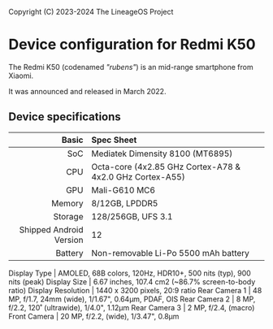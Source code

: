 Copyright (C) 2023-2024 The LineageOS Project

Device configuration for Redmi K50
=============================================================

The Redmi K50 (codenamed _"rubens"_) is an mid-range smartphone from Xiaomi.

It was announced and released in March 2022.

## Device specifications

Basic   | Spec Sheet
-------:|:-------------------------
SoC     | Mediatek Dimensity 8100 (MT6895)
CPU     | Octa-core (4x2.85 GHz Cortex-A78 & 4x2.0 GHz Cortex-A55)
GPU     | Mali-G610 MC6
Memory  | 8/12GB, LPDDR5
Storage | 128/256GB, UFS 3.1
Shipped Android Version | 12
Battery | Non-removable Li-Po 5500 mAh battery

Display Type | AMOLED, 68B colors, 120Hz, HDR10+, 500 nits (typ), 900 nits (peak)
Display Size | 6.67 inches, 107.4 cm2 (~86.7% screen-to-body ratio)
Display Resolution | 1440 x 3200 pixels, 20:9 ratio
Rear Camera 1 | 48 MP, f/1.7, 24mm (wide), 1/1.67", 0.64µm, PDAF, OIS
Rear Camera 2 | 8 MP, f/2.2, 120˚ (ultrawide), 1/4.0", 1.12µm
Rear Camera 3 | 2 MP, f/2.4, (macro)
Front Camera | 20 MP, f/2.2, (wide), 1/3.47", 0.8µm

